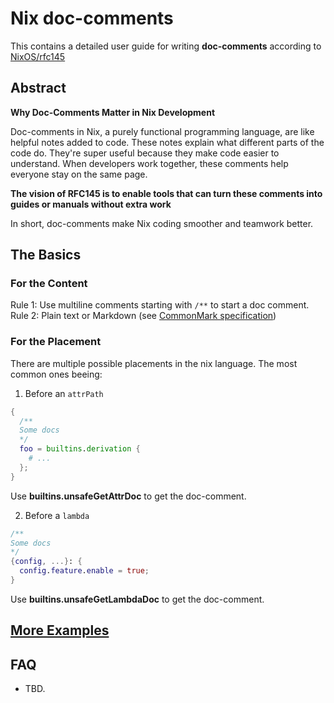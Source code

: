 # Nix doc-comments

This contains a detailed user guide for writing **doc-comments** according to [NixOS/rfc145](https://github.com/NixOS/rfcs/pull/145)

## Abstract

**Why Doc-Comments Matter in Nix Development**

Doc-comments in Nix, a purely functional programming language, are like helpful notes added to code. 
These notes explain what different parts of the code do. 
They're super useful because they make code easier to understand. 
When developers work together, these comments help everyone stay on the same page. 

**The vision of RFC145 is to enable tools that can turn these comments into guides or manuals without extra work**

In short, doc-comments make Nix coding smoother and teamwork better.

## The Basics

### For the Content

Rule 1: Use multiline comments starting with `/**` to start a doc comment.
Rule 2: Plain text or Markdown (see [CommonMark specification](https://spec.commonmark.org/0.30/))

### For the Placement

There are multiple possible placements in the nix language. The most common ones beeing: 

1. Before an `attrPath`

```nix
{
  /**
  Some docs
  */
  foo = builtins.derivation {
    # ...
  };
}
```

Use **builtins.unsafeGetAttrDoc** to get the doc-comment.

2. Before a `lambda`

```nix
/**
Some docs
*/
{config, ...}: {
  config.feature.enable = true;
}
```
Use **builtins.unsafeGetLambdaDoc** to get the doc-comment.

## [More Examples](./examples)

## FAQ

- TBD.
